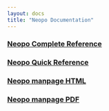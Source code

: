 ```yaml
---
layout: docs
title: "Neopo Documentation"
---
```


### [Neopo Complete Reference](full-docs.html)

### [Neopo Quick Reference](quick-docs.html)

### [Neopo manpage HTML](neopo.html)

### [Neopo manpage PDF](neopo.pdf)
